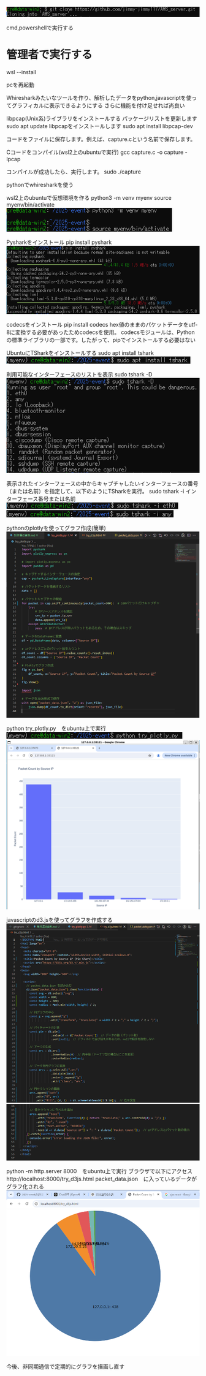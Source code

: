 ![git cloneの画像](キャプチャ1.PNG "git cloneの画像")

cmd,powershellで実行する
# 管理者で実行する
wsl --install

pcを再起動

Whiresharkみたいなツールを作り、解析したデータをpython,javascriptを使ってグラフィカルに表示できるようにする
さらに機能を付け足せれば尚良い

libpcap(Unix系)ライブラリをインストールする
パッケージリストを更新します
sudo apt update
libpcapをインストールします
sudo apt install libpcap-dev

コードをファイルに保存します。例えば、capture.cという名前で保存します。

Cコードをコンパイル(wsl2上のubuntuで実行)
gcc capture.c -o capture -lpcap

コンパイルが成功したら、実行します。
sudo ./capture


pythonでwhiresharkを使う

wsl2上のubuntuで仮想環境を作る
python3 -m venv myenv
source myenv/bin/activate
![仮想環境立ち上げ](キャプチャ3.PNG)

Pysharkをインストール
pip install pyshark
![Pysharkのインストール](キャプチャ2.PNG "Pysharkのインストール")

codecsをインストール
pip install codecs
hex値のままのパケットデータをutf-8に変換する必要があったためcodecsを使用。
codecsモジュールは、Pythonの標準ライブラリの一部です。したがって、pipでインストールする必要はない

UbuntuにTSharkをインストールする
sudo apt install tshark
![TSharkをインストール](キャプチャ4.PNG)

利用可能なインターフェースのリストを表示
sudo tshark -D
![利用可能リストの表示](キャプチャ5.PNG)

表示されたインターフェースの中からキャプチャしたいインターフェースの番号（または名前）を指定して、以下のようにTSharkを実行。
sudo tshark -i インターフェース番号または名前
![キャプチャ実行](キャプチャ6.PNG)
![キャプチャ実行](キャプチャ7.PNG)


pythonのplotlyを使ってグラフ作成(簡単)
![plotlyを用いたデータ化のコード](キャプチャ8.PNG)

python try_plotly.py　をubuntu上で実行
![python try_plotly.py　の実行](キャプチャ11.PNG)
![実行結果のグラフ図(plotly)](キャプチャ_plotly.PNG)

javascriptのd3.jsを使ってグラフを作成する
![d3.jsを用いたデータ化のコード](キャプチャ9.PNG)
![d3.jsを用いたデータ化のコード](キャプチャ10.PNG)

python -m http.server 8000　をubuntu上で実行
ブラウザで以下にアクセス　http://localhost:8000/try_d3js.html
packet_data.json　に入っているデータがグラフ化される
![実行結果のグラフ図(d3.js)](キャプチャ_d3js.PNG)


今後、非同期通信で定期的にグラフを描画し直す



